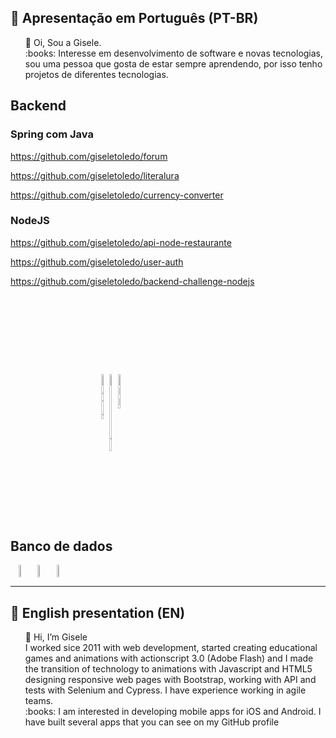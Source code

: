 ## :memo: Apresentação em Português (PT-BR)
<ul style="list-style-type:none">
  <li>👋 Oi, Sou a Gisele.</li>
  
  <li>:books: Interesse em desenvolvimento de software e novas tecnologias, sou uma pessoa que gosta de estar sempre aprendendo, por isso tenho projetos de diferentes tecnologias.</li>
</ul>

## Backend

### Spring com Java
https://github.com/giseletoledo/forum

https://github.com/giseletoledo/literalura

https://github.com/giseletoledo/currency-converter

### NodeJS

https://github.com/giseletoledo/api-node-restaurante

https://github.com/giseletoledo/user-auth

https://github.com/giseletoledo/backend-challenge-nodejs


<div style="display: flex; margin:140px" align="center">
  
  <img loading="lazy" src="https://cdn.jsdelivr.net/gh/devicons/devicon@latest/icons/java/java-original-wordmark.svg" alt="Java" width="6%" />
  <img loading="lazy" src="https://cdn.jsdelivr.net/gh/devicons/devicon@latest/icons/nodejs/nodejs-original.svg" alt="Node.js" width="6%" />        
  <img loading="lazy" src="https://cdn.jsdelivr.net/gh/devicons/devicon@latest/icons/npm/npm-original-wordmark.svg" alt="NPM" width="6%" />
</div>


## Banco de dados
<div style="display: flex;" align="center">
<img src="https://cdn.jsdelivr.net/gh/devicons/devicon@latest/icons/mysql/mysql-original-wordmark.svg" width="6%" />
<img src="https://cdn.jsdelivr.net/gh/devicons/devicon@latest/icons/mongodb/mongodb-original.svg" width="6%" />
<img src="https://cdn.jsdelivr.net/gh/devicons/devicon@latest/icons/postgresql/postgresql-original.svg" width="6%" />              
</div>

-----------------------------------------------------------------------
## :memo: English presentation (EN)
<ul style="list-style-type:none">
  <li>👋 Hi, I’m Gisele</li>
  <li> I worked sice 2011 with web development, started creating educational games and animations with actionscript 3.0 (Adobe Flash) and I made the transition of technology to animations with Javascript and HTML5 designing responsive web pages with Bootstrap, working with API and tests with Selenium and Cypress. I have experience working in agile teams.
  <li>:books: I am interested in developing mobile apps for iOS and Android. I have built several apps that you can see on my GitHub profile</li>
</ul>

<!---
giseletoledo/giseletoledo is a ✨ special ✨ repository because its `README.md` (this file) appears on your GitHub profile.
You can click the Preview link to take a look at your changes.
--->
